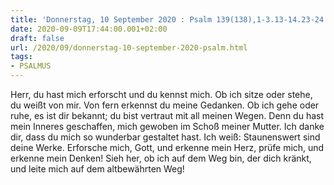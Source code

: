 ```yaml
---
title: 'Donnerstag, 10 September 2020 : Psalm 139(138),1-3.13-14.23-24.'
date: 2020-09-09T17:44:00.001+02:00
draft: false
url: /2020/09/donnerstag-10-september-2020-psalm.html
tags: 
- PSALMUS
---
```


Herr, du hast mich erforscht und du kennst mich. Ob ich sitze oder stehe, du weißt von mir. Von fern erkennst du meine Gedanken. Ob ich gehe oder ruhe, es ist dir bekannt; du bist vertraut mit all meinen Wegen. Denn du hast mein Inneres geschaffen, mich gewoben im Schoß meiner Mutter. Ich danke dir, dass du mich so wunderbar gestaltet hast. Ich weiß: Staunenswert sind deine Werke. Erforsche mich, Gott, und erkenne mein Herz, prüfe mich, und erkenne mein Denken! Sieh her, ob ich auf dem Weg bin, der dich kränkt, und leite mich auf dem altbewährten Weg!